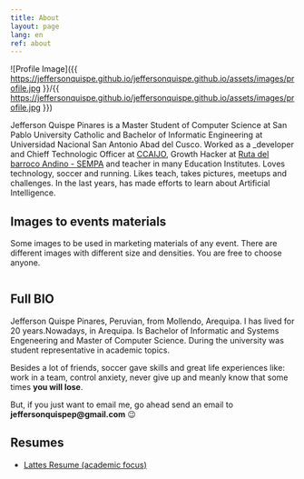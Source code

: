 ```yaml
---
title: About
layout: page
lang: en
ref: about
---
```

![Profile Image]({{ https://jeffersonquispe.github.io/jeffersonquispe.github.io/assets/images/profile.jpg }}/{{ https://jeffersonquispe.github.io/jeffersonquispe.github.io/assets/images/profile.jpg }})

Jefferson Quispe Pinares is a  Master Student of Computer Science at San Pablo University Catholic and Bachelor of Informatic Engineering at Universidad Nacional San Antonio Abad del Cusco.
Worked as a _developer and Chieff Technologic Officer at [CCAIJO](http://ccaijo.org.pe/), Growth Hacker at [Ruta del barroco Andino - SEMPA](https://rutadelbarrocoandino.com) and teacher in many Education Institutes.
Loves technology, soccer and running. Likes teach, takes pictures, meetups and challenges.
In the last years, has made efforts to learn about Artificial Intelligence.

<h2><b>Images</b> to events materials</h2>

Some images to be used in marketing materials of any event. There are different images with different size and densities. You are free to choose anyone.

![]()

<h2><b>Full</b> BIO</h2>

Jefferson Quispe Pinares, Peruvian, from Mollendo, Arequipa. I has lived for 20 years.Nowadays, in Arequipa. 
Is Bachelor of Informatic and Systems Engeneering and Master of Computer Science. 
During the university was student representative in academic topics. 

Besides a lot of friends, soccer gave skills and great life experiences like: work in a team, control anxiety, never 
give up and meanly know that some times **you will lose**.

<!-- falar sobre apresentações -->

<!-- Nowadays, is *developer advocate* at [BLiP](http://blip.ai/), [Take's](https://take.net) chatbots platform.
Among other things, helps (direct or indirectly) more than 5000 developers and companies around the world about how to use BLiP to build great 
conversational applications. From developer intern to technical leader already had different roles. Every weekend keep 
trying to play soccer and is the forward of [Tchê Garotos F.C](https://www.instagram.com/tchegarotos_f.c/). -->

<!--Some hobbys are: meet different places, read, write, whatch a good movie - especially on movies, write code, -->
<!-- browse open source projects, join tech events, play video games and study "unconventional subjects". -->

<!-- Occasionally, writes about programming, chatbots and random subjects in your 
[personal blog](http://ravpacheco.com/blog/) and sites like [InfoQ](http://infoq.com/), 
[ChatbotsBrasil](https://chatbotsbrasil.take.net/) and [BotsBrasil](https://medium.com/botsbrasil).
-->
<div class="breaker"></div>

<!--If you would like subscribe my blog use this <a href="http://ravpacheco.com/feed.xml">RSS</a> feed. 
I'm also available in differents social networks: <a href="http://plus.google.com/+RafaelPachecoBH">Google+</a>, <a href="http://twitter.com/ravpachecco">Twitter</a>, <a href="http://facebook.com/ravpacheco">Facebook</a>, <a href="http://linkedin.com/in/ravpacheco">LinkedIn</a>, <a href="http://instagram.com/ravpachecco">Instagram</a>, <a href="http://youtube.com/ravpacheco">YouTube</a>, <a href="https://open.spotify.com/user/ravpacheco">Spotify</a>, <a href="https://github.com/ravpacheco">GitHub</a>, <a href="http://stackoverflow.com/users/3613766/rafael-pacheco">StackOverflow</a>, <a href="http://pt.slideshare.net/RafaelAvelar1">SlideShare</a> e <a href="https://medium.com/@ravpacheco">Medium</a>.
-->
<!--I also have a chatbot (<a href="http://ravpacheco.com/bot">click here</a> if you don't know what is a chatbot) that knows a little bit about me. 
I would love if you try to talk with one of them on Messenger, Telegram, Skype or Blip App.
-->

<p>
But, if you just want to email me, go ahead send an email to <b>jeffersonquispep@gmail.com</b> 😉
</p>
 
<!--<h2>Why <b>ravpacheco</b>?</h2> -->

<!-- <p>Probabbly you are quenstion yourself why my blog and a lot of my social networks identifiers is <b>ravpacheco</b>?
Simple, this word represents initials of my name <b>R</b>afael <b>Av</b>elar <b>Pacheco</b> :).
</p> -->
<!--
<h2>Projects</h2>
-->
<!-- <ul>
	<li><a href="https://github.com/ravpacheco/tilt">Tilt</a> - <b>T</b>oday <b>I</b> <b>L</b>earned <b>T</b>his. A collection of small and curious things (about programming) that I learned.</li>
	<li><a href="https://github.com/ravpacheco/resumebot">resumebot</a>. Resume bot is my digital resume as a chatbot created using http://blip.ai plataform.</li>
</ul>  -->

<h2>Resumes</h2>

<ul class="skill-list">
	<li><a href="{{ https://drive.google.com/file/d/1wnluNFxUTMTeY5Tv9RnprZyxl3VrEziW/view?usp=sharing}}">Lattes Resume (academic focus)</a></li>
</ul>

